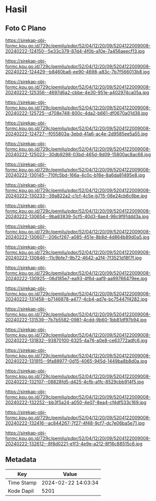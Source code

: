 # Hasil

## Foto C Plano

https://sirekap-obj-formc.kpu.go.id/729c/pemilu/pdpr/52/04/12/20/09/5204122009008-20240222-124150--5e33c379-87d4-4f0b-a10e-7a456aeecf13.jpg

https://sirekap-obj-formc.kpu.go.id/729c/pemilu/pdpr/52/04/12/20/09/5204122009008-20240222-124429--b8460ba6-ee90-4698-a83c-7b7f566013b8.jpg

https://sirekap-obj-formc.kpu.go.id/729c/pemilu/pdpr/52/04/12/20/09/5204122009008-20240222-125356--4697d6a2-cbbe-4e30-951e-a402974ca05a.jpg

https://sirekap-obj-formc.kpu.go.id/729c/pemilu/pdpr/52/04/12/20/09/5204122009008-20240222-125725--d708e748-800c-4da2-b661-df0670a01d38.jpg

https://sirekap-obj-formc.kpu.go.id/729c/pemilu/pdpr/52/04/12/20/09/5204122009008-20240222-124727--f055803a-3ebd-41a6-ac4e-2d9585ee5a55.jpg

https://sirekap-obj-formc.kpu.go.id/729c/pemilu/pdpr/52/04/12/20/09/5204122009008-20240222-125023--30db9298-03bd-465d-9d09-15800ac8ac68.jpg

https://sirekap-obj-formc.kpu.go.id/729c/pemilu/pdpr/52/04/12/20/09/5204122009008-20240222-130145--710fc5bd-166a-4c0c-b16e-8a6da81495e8.jpg

https://sirekap-obj-formc.kpu.go.id/729c/pemilu/pdpr/52/04/12/20/09/5204122009008-20240222-130233--39a822a2-c1cf-4c5e-b715-08e24cb6c6be.jpg

https://sirekap-obj-formc.kpu.go.id/729c/pemilu/pdpr/52/04/12/20/09/5204122009008-20240222-130654--9ba83839-5cf5-40d3-8ae4-98c9f91ddd3a.jpg

https://sirekap-obj-formc.kpu.go.id/729c/pemilu/pdpr/52/04/12/20/09/5204122009008-20240222-130607--206cf267-a085-451e-8b8d-4d864b89d0a5.jpg

https://sirekap-obj-formc.kpu.go.id/729c/pemilu/pdpr/52/04/12/20/09/5204122009008-20240222-130846--11c9bfe7-9b72-4642-a2f4-7f3521d18f7f.jpg

https://sirekap-obj-formc.kpu.go.id/729c/pemilu/pdpr/52/04/12/20/09/5204122009008-20240222-130925--06d185e7-ea93-4f6d-aaf9-aa99766479ee.jpg

https://sirekap-obj-formc.kpu.go.id/729c/pemilu/pdpr/52/04/12/20/09/5204122009008-20240222-131458--b7146878-a477-4cb4-ad7e-bc75447f4282.jpg

https://sirekap-obj-formc.kpu.go.id/729c/pemilu/pdpr/52/04/12/20/09/5204122009008-20240222-131539--7b7b5582-0981-4cdd-9b60-1bb81df97b94.jpg

https://sirekap-obj-formc.kpu.go.id/729c/pemilu/pdpr/52/04/12/20/09/5204122009008-20240222-131832--93870100-6325-4a76-a0e8-ce63772adfc6.jpg

https://sirekap-obj-formc.kpu.go.id/729c/pemilu/pdpr/52/04/12/20/09/5204122009008-20240222-131915--9fa88977-0d15-4065-945d-1449ba8b8d0a.jpg

https://sirekap-obj-formc.kpu.go.id/729c/pemilu/pdpr/52/04/12/20/09/5204122009008-20240222-132107--08828fd5-d425-4cfb-a1fc-8529cbb914f5.jpg

https://sirekap-obj-formc.kpu.go.id/729c/pemilu/pdpr/52/04/12/20/09/5204122009008-20240222-132252--bb3f5a24-a050-4e07-8ea4-cf4df533c169.jpg

https://sirekap-obj-formc.kpu.go.id/729c/pemilu/pdpr/52/04/12/20/09/5204122009008-20240222-132416--ac844267-7f27-4f48-9cf7-dc7e06ba5e71.jpg

https://sirekap-obj-formc.kpu.go.id/729c/pemilu/pdpr/52/04/12/20/09/5204122009008-20240222-132612--8f8d0221-e1f3-4e9e-a212-8f16c88515c6.jpg


## Metadata

| Key        | Value               |
| ---------- | ------------------- |
| Time Stamp | 2024-02-22 14:03:34 |
| Kode Dapil | 5201                |



